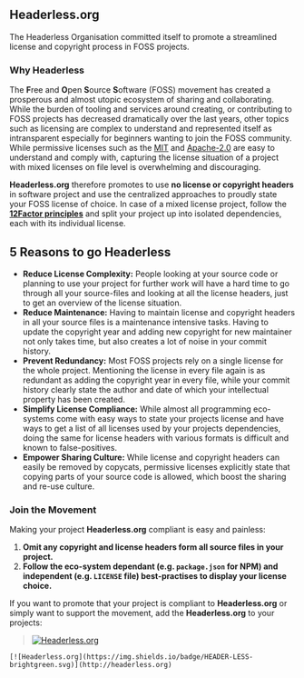 ## Headerless.org

The Headerless Organisation committed itself to promote a streamlined license and copyright process in FOSS projects.

### Why Headerless

The **F**ree and **O**pen **S**ource **S**oftware (FOSS) movement has created a prosperous and almost utopic ecosystem of sharing and collaborating. While the burden of tooling and services around creating, or contributing to FOSS projects has decreased dramatically over the last years, other topics such as licensing are complex to understand and represented itself as intransparent especially for beginners wanting to join the FOSS community. While permissive licenses such as the [MIT](https://opensource.org/licenses/MIT) and [Apache-2.0](https://opensource.org/licenses/Apache-2.0) are easy to understand and comply with, capturing the license situation of a project with mixed licenses on file level is overwhelming and discouraging.

**Headerless.org** therefore promotes to use **no license or copyright headers** in software project and use the centralized approaches to proudly state your FOSS license of choice. In case of a mixed license project, follow the **[12Factor principles](https://12factor.net/dependencies)**  and split your project up into isolated dependencies, each with its individual license.

## 5 Reasons to go Headerless

- **Reduce License Complexity:** People looking at your source code or planning to use your project for further work will have a hard time to go through all your source-files and looking at all the license headers, just to get an overview of the license situation.
- **Reduce Maintenance:** Having to maintain license and copyright headers in all your source files is a maintenance intensive tasks. Having to update the copyright year and adding new copyright for new maintainer not only takes time, but also creates a lot of noise in your commit history.
- **Prevent Redundancy:** Most FOSS projects rely on a single license for the whole project. Mentioning the license in every file again is as redundant as adding the copyright year in every file, while your commit history clearly state the author and date of which your intellectual property has been created.
- **Simplify License Compliance:** While almost all programming eco-systems come with easy ways to state your projects license and have ways to get a list of all licenses used by your projects dependencies, doing the same for license headers with various formats is difficult and known to false-positives.
- **Empower Sharing Culture:** While license and copyright headers can easily be removed by copycats, permissive licenses explicitly state that copying parts of your source code is allowed, which boost the sharing and re-use culture.

### Join the Movement

Making your project **Headerless.org** compliant is easy and painless:

1. **Omit any copyright and license headers form all source files in your project.**
1. **Follow the eco-system dependant (e.g. `package.json` for NPM) and independent (e.g. `LICENSE` file) best-practises to display your license choice.**

If you want to promote that your project is compliant to **Headerless.org** or simply want to support the movement, add the **Headerless.org** to your projects:

> [![Headerless.org](https://img.shields.io/badge/HEADER-LESS-brightgreen.svg)](http://headerless.org)

``` text
[![Headerless.org](https://img.shields.io/badge/HEADER-LESS-brightgreen.svg)](http://headerless.org)
```
